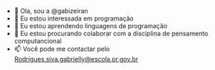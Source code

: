 - 👋 Ola, sou a @gabizeiran
- 👀 Eu estou interessada em programação
- 🌱 Eu estou aprendendo linguagens de programação
- 💞️ Eu estou procurando colaborar com a disciplina de pensamento computancional
- 📫 Você pode me contactar pelo Rodrigues.siva.gabrielly@escola.pr.gov.br

<!---
gabizeiran/gabizeiran is a ✨ special ✨ repository because its `README.md` (this file) appears on your GitHub profile.
You can click the Preview link to take a look at your changes.
--->
